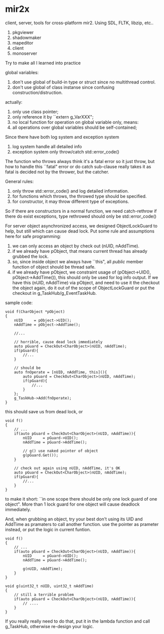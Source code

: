 # mir2x
client, server, tools for cross-platform mir2. Using SDL, FLTK, libzip, etc..

1. pkgviewer
2. shadowmaker
3. mapeditor
4. client
5. monoserver

Try to make all I learned into practice

global variables:

1. don't use global of build-in type or struct since no multithread control.
2. don't use global of class instanse since confusing construction/distruction.

actually:

1. only use class pointer;
2. only reference it by ``extern g_VarXXX";
3. no local function for operation on global variable only, means:
4. all operations over global variables should be self-contained;

Since there have both log system and exception system

1. log system handle all detailed info
2. exception system only throw/catch std::error_code()

The function who throws always think it's a fatal error so it just throw, but how to handle this ``fatal" error or do catch sub-clause really takes it as fatal is decided not by the thrower, but the catcher.

General rules:

1. only throw std::error_code() and log detailed information.
2. for functions which throws, the throwed type should be specified.
3. for constructor, it may throw different type of exceptions.

So if there are constructors in a normal function, we need catch-rethrow if there do exist exceptions, type rethrowed should only be std::error_code()

For server object asynchronized access, we designed ObjectLockGuard to help, but still which can cause dead lock. Put some rule and assumptions here for safe programming:

1. we can only access an object by check out (nUID, nAddTime).
2. if we already have pObject, that means current thread has already grubbed the lock.
3. so, since inside object we always have ``this", all *public* member function of object should be thread safe.
4. if we already have pObject, we constraint usage of (pObject->UID(), pObject->AddTime()), this should only be used for log info output. If we have this (nUID, nAddTime) via pObject, and need to use it the checkout the object again, do it out of the scope of ObjectLockGuard or put the checkout in g_TaskHub/g_EventTaskHub.

sample code:

    void f(CharObject *pObject)
    {
        nUID     = pObject->UID();
        nAddTime = pObject->AddTime();
    
        //...
    
        // horrible, cause dead lock immediately
        auto pGuard = CheckOut<CharObject>(nUID, nAddTime);
        if(pGuard){
            //...
        }
    
        // should be
        auto fnOperate = [nUID, nAddTime, this](){
            auto pGuard = CheckOut<CharObject>(nUID, nAddTime);
            if(pGuard){
                //...
            }
        };
        g_TaskHub->Add(fnOperate);
    }


this should save us from dead lock, or


    void f()
    {
        // ...
        if(auto pGuard = CheckOut<CharObject>(nUID, nAddTime)){
            nUID     = pGuard->UID();
            nAddTime = pGuard->AddTime();

            // g() use naked pointer of object
            g(pGuard.Get());
        }

        // check out again using nUID, nAddTime, it's OK
        auto pGuard = CheckOut<CharObject>(nUID, nAddTime);
        if(pGuard){
            //...
        }
    }

to make it short: ``in one scope there should be only one lock guard of one object". More than 1 lock guard for one object will cause deadlock immediately.

And, when grubbing an object, try your best don't using its UID and AddTime as pramaters to call another function. use the pointer as prameter instead, or put the logic in current funtion.

    void f()
    {
        // ...
        if(auto pGuard = CheckOut<CharObject>(nUID, nAddTime)){
            nUID     = pGuard->UID();
            nAddTime = pGuard->AddTime();
    
            g(nUID, nAddTime);
        }
    }
    
    void g(uint32_t nUID, uint32_t nAddTime)
    {
        // still a terrible problem
        if(auto pGuard = CheckOut<CharObject>(nUID, nAddTime)){
            // ....
        }
    }

If you really really need to do that, put it in the lambda function and call g_TaskHub, otherwise re-design your logic.
